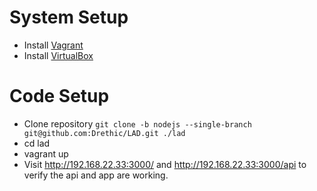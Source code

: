 # System Setup
* Install [Vagrant](https://www.vagrantup.com/downloads.html)
* Install [VirtualBox](https://www.virtualbox.org/wiki/Downloads)

# Code Setup
* Clone repository `git clone -b nodejs --single-branch git@github.com:Drethic/LAD.git ./lad`
* cd lad
* vagrant up
* Visit http://192.168.22.33:3000/ and http://192.168.22.33:3000/api to verify the api and app are working.